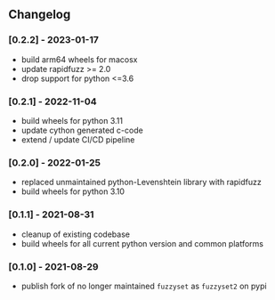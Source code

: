 ## Changelog
### [0.2.2] - 2023-01-17
- build arm64 wheels for macosx
- update rapidfuzz >= 2.0
- drop support for python <=3.6

### [0.2.1] - 2022-11-04
- build wheels for python 3.11
- update cython generated c-code
- extend / update CI/CD pipeline

### [0.2.0] - 2022-01-25
- replaced unmaintained python-Levenshtein library with rapidfuzz
- build wheels for python 3.10

### [0.1.1] - 2021-08-31
- cleanup of existing codebase
- build wheels for all current python version and common platforms

### [0.1.0] - 2021-08-29
- publish fork of no longer maintained `fuzzyset` as `fuzzyset2` on pypi
